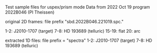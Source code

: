 Test sample files for uspex/prism mode 
Data from 2022 Oct 19 program 2022B046 (PI Theissen)

original 2D frames: file prefix "sbd.2022B046.221019.spc."

1-2:	J2010-1707 (target)
7-8:	HD 193689 (telluric)
15-19:	flat
20:	arc

extracted 1D files: file prefix = "spectra"
1-2:	J2010-1707 (target)
7-8:	HD 193689 (telluric)
